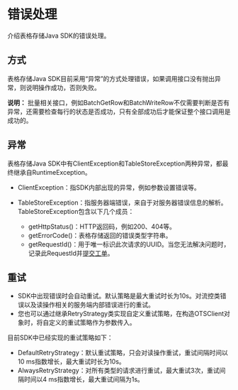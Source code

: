 # 错误处理

介绍表格存储Java SDK的错误处理。

## 方式

表格存储Java SDK目前采用“异常”的方式处理错误，如果调用接口没有抛出异常，则说明操作成功，否则失败。

**说明：** 批量相关接口，例如BatchGetRow和BatchWriteRow不仅需要判断是否有异常，还需要检查每行的状态是否成功，只有全部成功后才能保证整个接口调用是成功的。

## 异常

表格存储Java SDK中有ClientException和TableStoreException两种异常，都最终继承自RuntimeException。

-   ClientException：指SDK内部出现的异常，例如参数设置错误等。
-   TableStoreException：指服务器端错误，来自于对服务器错误信息的解析。TableStoreException包含以下几个成员：

    -   getHttpStatus\(\)：HTTP返回码，例如200、404等。
    -   getErrorCode\(\)：表格存储返回的错误类型字符串。
    -   getRequestId\(\)：用于唯一标识此次请求的UUID。当您无法解决问题时，记录此RequestId并[提交工单](https://workorder-intl.console.aliyun.com/#/ticket/createInd)。

## 重试

-   SDK中出现错误时会自动重试。默认策略是最大重试时长为10s。对流控类错误以及读操作相关的服务端内部错误进行的重试。
-   您也可以通过继承RetryStrategy类实现自定义重试策略，在构造OTSClient对象时，将自定义的重试策略作为参数传入。

目前SDK中已经实现的重试策略如下：

-   DefaultRetryStrategy：默认重试策略，只会对读操作重试，重试间隔时间以10 ms指数增长，最大重试时长为10s。
-   AlwaysRetryStrategy：对所有类型的请求进行重试，最大重试3次，重试间隔时间以4 ms指数增长，最大重试间隔为1s。

